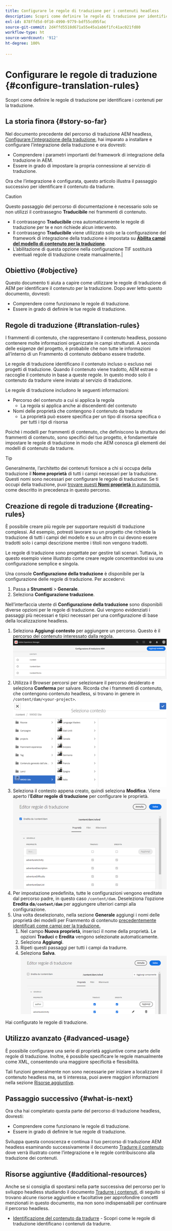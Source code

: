 ```yaml
---
title: Configurare le regole di traduzione per i contenuti headless
description: Scopri come definire le regole di traduzione per identificare i contenuti per la traduzione.
exl-id: 878ffd5d-0f10-4990-9779-bdf55cd95fac
source-git-commit: 2d4ffd5518d671a55e45a1ab6f1fc41ac021fd80
workflow-type: ht
source-wordcount: '912'
ht-degree: 100%

---
```


# Configurare le regole di traduzione {#configure-translation-rules}

Scopri come definire le regole di traduzione per identificare i contenuti per la traduzione.

## La storia finora {#story-so-far}

Nel documento precedente del percorso di traduzione AEM headless, [Configurare l’integrazione della traduzione](configure-connector.md), hai imparato a installare e configurare l’integrazione della traduzione e ora dovresti:

* Comprendere i parametri importanti del framework di integrazione della traduzione in AEM.
* Essere in grado di impostare la propria connessione al servizio di traduzione.

Ora che l’integrazione è configurata, questo articolo illustra il passaggio successivo per identificare il contenuto da tradurre.

>[!CAUTION]
>
>Questo passaggio del percorso di documentazione è necessario solo se non utilizzi il contrassegno **Traducibile** nei frammenti di contenuto.
>
>* Il contrassegno **Traducibile** crea automaticamente le regole di traduzione per te e non richiede alcun intervento.
>* Il contrassegno **Traducibile** viene utilizzato solo se la configurazione del framework di integrazione della traduzione è impostata su **[Abilita campi del modello di contenuto per la traduzione](/help/sites-cloud/administering/translation/integration-framework.md)**.
>* L’abilitazione di questa opzione nella configurazione TIF sostituirà eventuali regole di traduzione create manualmente.|

## Obiettivo {#objective}

Questo documento ti aiuta a capire come utilizzare le regole di traduzione di AEM per identificare il contenuto per la traduzione. Dopo aver letto questo documento, dovresti:

* Comprendere come funzionano le regole di traduzione.
* Essere in grado di definire le tue regole di traduzione.

## Regole di traduzione {#translation-rules}

I frammenti di contenuto, che rappresentano il contenuto headless, possono contenere molte informazioni organizzate in campi strutturati. A seconda delle esigenze del progetto, è probabile che non tutte le informazioni all’interno di un Frammento di contenuto debbano essere tradotte.

Le regole di traduzione identificano il contenuto incluso o escluso nei progetti di traduzione. Quando il contenuto viene tradotto, AEM estrae o raccoglie il contenuto in base a queste regole. In questo modo solo il contenuto da tradurre viene inviato al servizio di traduzione.

Le regole di traduzione includono le seguenti informazioni:

* Percorso del contenuto a cui si applica la regola
   * La regola si applica anche ai discendenti del contenuto
* Nomi delle proprietà che contengono il contenuto da tradurre
   * La proprietà può essere specifica per un tipo di risorsa specifica o per tutti i tipi di risorsa

Poiché i modelli per frammenti di contenuto, che definiscono la struttura dei frammenti di contenuto, sono specifici del tuo progetto, è fondamentale impostare le regole di traduzione in modo che AEM conosca gli elementi dei modelli di contenuto da tradurre.

>[!TIP]
>
>Generalmente, l’architetto dei contenuti fornisce a chi si occupa della traduzione il **Nome proprietà** di tutti i campi necessari per la traduzione. Questi nomi sono necessari per configurare le regole di traduzione. Se ti occupi della traduzione, puoi [trovare questi **Nomi proprietà** in autonomia](getting-started.md#content-modlels), come descritto in precedenza in questo percorso.

## Creazione di regole di traduzione {#creating-rules}

È possibile creare più regole per supportare requisiti di traduzione complessi. Ad esempio, potresti lavorare su un progetto che richiede la traduzione di tutti i campi del modello e su un altro in cui devono essere tradotti solo i campi descrizione mentre i titoli non vengono tradotti.

Le regole di traduzione sono progettate per gestire tali scenari. Tuttavia, in questo esempio viene illustrato come creare regole concentrandosi su una configurazione semplice e singola.

Una console **Configurazione della traduzione** è disponibile per la configurazione delle regole di traduzione. Per accedervi:

1. Passa a **Strumenti** > **Generale**.
1. Seleziona **Configurazione traduzione**.

Nell’interfaccia utente di **Configurazione della traduzione** sono disponibili diverse opzioni per le regole di traduzione. Qui vengono evidenziati i passaggi più necessari e tipici necessari per una configurazione di base della localizzazione headless.

1. Seleziona **Aggiungi contesto** per aggiungere un percorso. Questo è il percorso del contenuto interessato dalla regola.
   ![Aggiungi contesto](assets/add-translation-context.png)
1. Utilizza il Browser percorsi per selezionare il percorso desiderato e seleziona **Conferma** per salvare. Ricorda che i frammenti di contenuto, che contengono contenuto headless, si trovano in genere in `/content/dam/<your-project>`.
   ![Seleziona il percorso](assets/select-context.png)
1. Seleziona il contesto appena creato, quindi seleziona **Modifica**. Viene aperto l’**Editor regole di traduzione** per configurare le proprietà.
   ![Editor regole di traduzione](assets/translation-rules-editor.png)
1. Per impostazione predefinita, tutte le configurazioni vengono ereditate dal percorso padre, in questo caso `/content/dam`. Deseleziona l’opzione **Eredita da`/content/dam`** per aggiungere ulteriori campi alla configurazione.
1. Una volta deselezionato, nella sezione **Generale** aggiungi i nomi delle proprietà dei modelli per Frammento di contenuto [precedentemente identificati come campi per la traduzione.](getting-started.md#content-models)
   1. Nel campo **Nuova proprietà**, inserisci il nome della proprietà. Le opzioni **Traduci** e **Eredita** vengono selezionate automaticamente.
   1. Seleziona **Aggiungi**.
   1. Ripeti questi passaggi per tutti i campi da tradurre.
   1. Seleziona **Salva**.
      ![Aggiungi proprietà](assets/add-property.png)

Hai configurato le regole di traduzione.

## Utilizzo avanzato {#advanced-usage}

È possibile configurare una serie di proprietà aggiuntive come parte delle regole di traduzione. Inoltre, è possibile specificare le regole manualmente come XML, consentendo una maggiore specificità e flessibilità.

Tali funzioni generalmente non sono necessarie per iniziare a localizzare il contenuto headless ma, se ti interessa, puoi avere maggiori informazioni nella sezione [Risorse aggiuntive](#additional-resources).

## Passaggio successivo {#what-is-next}

Ora cha hai completato questa parte del percorso di traduzione headless, dovresti:

* Comprendere come funzionano le regole di traduzione.
* Essere in grado di definire le tue regole di traduzione.

Sviluppa questa conoscenza e continua il tuo percorso di traduzione AEM headless esaminando successivamente il documento [Tradurre il contenuto](translate-content.md) dove verrà illustrato come l’integrazione e le regole contribuiscono alla traduzione dei contenuti.

## Risorse aggiuntive {#additional-resources}

Anche se si consiglia di spostarsi nella parte successiva del percorso per lo sviluppo headless studiando il documento [Tradurre i contenuti,](translate-content.md) di seguito si trovano alcune risorse aggiuntive e facoltative per approfondire concetti menzionati in questo documento, ma non sono indispensabili per continuare il percorso headless.

* [Identificazione del contenuto da tradurre](/help/sites-cloud/administering/translation/rules.md) - Scopri come le regole di traduzione identificano i contenuti da tradurre.
